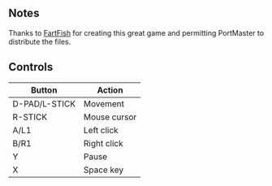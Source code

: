 ## Notes

Thanks to [FartFish](https://fartfish.itch.io) for creating this great game and permitting PortMaster to distribute the files.


## Controls

| Button        | Action       |
| ------------- | ------------ |
| D-PAD/L-STICK | Movement     |
| R-STICK       | Mouse cursor |
| A/L1          | Left click   |
| B/R1          | Right click  |
| Y             | Pause        |
| X             | Space key    |

